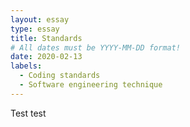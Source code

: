 ```yaml
---
layout: essay
type: essay
title: Standards
# All dates must be YYYY-MM-DD format!
date: 2020-02-13
labels:
  - Coding standards
  - Software engineering technique
---
```


Test test
